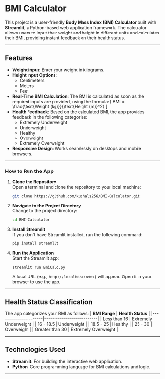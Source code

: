 # **BMI Calculator**

This project is a user-friendly **Body Mass Index (BMI) Calculator** built with **Streamlit**, a Python-based web application framework. The calculator allows users to input their weight and height in different units and calculates their BMI, providing instant feedback on their health status.

---

## **Features**
- **Weight Input**: Enter your weight in kilograms.
- **Height Input Options**: 
  - Centimeters
  - Meters
  - Feet
- **Real-Time BMI Calculation**: The BMI is calculated as soon as the required inputs are provided, using the formula:
  \[
  BMI = \frac{\text{Weight (kg)}}{\text{Height (m)}^2}
  \]
- **Health Feedback**: Based on the calculated BMI, the app provides feedback in the following categories:
  - Extremely Underweight
  - Underweight
  - Healthy
  - Overweight
  - Extremely Overweight
- **Responsive Design**: Works seamlessly on desktops and mobile browsers.

---

### **How to Run the App**

1. **Clone the Repository**  
   Open a terminal and clone the repository to your local machine:  
   ```bash
   git clone https://github.com/kushals256/BMI-Calculator.git
   ```  

2. **Navigate to the Project Directory**  
   Change to the project directory:  
   ```bash
   cd BMI-Calculator
   ```

3. **Install Streamlit**  
   If you don't have Streamlit installed, run the following command:  
   ```bash
   pip install streamlit
   ```

4. **Run the Application**  
   Start the Streamlit app:  
   ```bash
   streamlit run BmiCalc.py
   ```  
   A local URL (e.g., `http://localhost:8501`) will appear. Open it in your browser to use the app.

---

## **Health Status Classification**
The app categorizes your BMI as follows:
| **BMI Range**       | **Health Status**         |
|----------------------|---------------------------|
| Less than 16         | Extremely Underweight     |
| 16 - 18.5            | Underweight              |
| 18.5 - 25            | Healthy                  |
| 25 - 30             | Overweight               |
| Greater than 30      | Extremely Overweight     |

---

## **Technologies Used**
- **Streamlit**: For building the interactive web application.
- **Python**: Core programming language for BMI calculations and logic.
  
---
